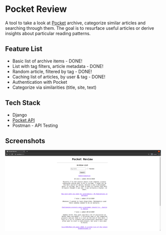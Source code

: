 # Pocket Review

A tool to take a look at [Pocket](https://app.getpocket.com/) archive, categorize similar articles and searching through them. The goal is to resurface useful articles or derive insights about particular reading patterns.

## Feature List

- Basic list of archive items - DONE!
- List with tag filters, article metadata - DONE!
- Random article, filtered by tag - DONE!
- Caching list of articles, by user & tag - DONE!
- Authentication with Pocket
- Categorize via similarities (title, site, text)

## Tech Stack

- Django
- [Pocket API](https://getpocket.com/developer/docs/overview)
- Postman - API Testing

## Screenshots

![Archive List](.github/images/archive-list.png)
